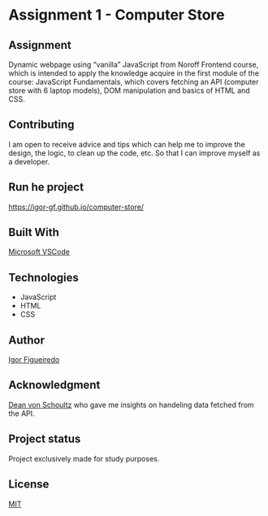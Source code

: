 # Assignment 1 - Computer Store

## Assignment
Dynamic webpage using “vanilla” JavaScript from Noroff Frontend course, which is intended to apply the knowledge acquire in the first module of the course: JavaScript Fundamentals, which covers fetching an API (computer store with 6 laptop models), DOM manipulation and basics of HTML and CSS. 

## Contributing
I am open to receive advice and tips which can help me to improve the design, the logic, to clean up the code, etc. So that I can improve myself as a developer.

## Run he project
https://igor-gf.github.io/computer-store/

## Built With
[Microsoft VSCode](https://code.visualstudio.com/)

## Technologies
- JavaScript
- HTML
- CSS

## Author
[Igor Figueiredo](https://github.com/Igor-GF)

## Acknowledgment
[Dean von Schoultz](https://gitlab.com/deanvons) who gave me insights on handeling data fetched from the API.

## Project status
Project exclusively made for study purposes.

## License
[MIT](https://choosealicense.com/licenses/mit/)
